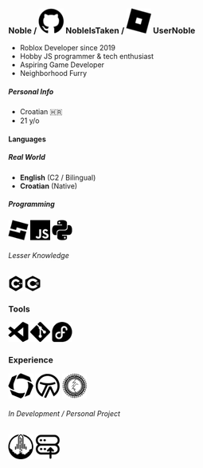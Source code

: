 ### Noble / <img src="./assets/github.svg" width=50 height=50></img> NobleIsTaken / <img src="./assets/rblx.svg" width=50 height=50></img> UserNoble

- Roblox Developer since 2019
- Hobby JS programmer & tech enthusiast
- Aspiring Game Developer
- Neighborhood Furry

##### *Personal Info*

- Croatian 🇭🇷
- 21 y/o

#### Languages
##### *Real World*
- **English** (C2 / Bilingual)
- **Croatian** (Native)

##### Programming
<img src="./assets/luau.svg" width=40 height=40></img> <img src="./assets/js.svg" width=40 height=40></img> <img src="./assets/py.svg" width=40 height=40></img>

###### *Lesser Knowledge*
<img src="./assets/cpp.svg" width=30 height=30></img> <img width=30 height=30 src="./assets/cs.svg"></img>

### Tools
<img src="./assets/vsc.svg" width=40 height=40></img> <img src="./assets/git.svg" width=40 height=40></img> <img src="./assets/fedora.svg" width=40 height=40></img>

### Experience
<a href="https://www.roblox.com/communities/7189408/Octa-Studios"><img src="./assets/os.svg" width=50 height=50 ></img></a> <a href="https://www.roblox.com/communities/15556721/Twin-Atlas"><img src="./assets/ta.svg" width=50 height=50></img></a> <a href="https://www.roblox.com/communities/5819563/Stone-Haven-County-Asylum"><img src="./assets/sh.svg" width=50 height=50 ></img></a>

###### *In Development / Personal Project*

<a href="https://www.roblox.com/communities/6360502/Supersonic-Industries"><img src="./assets/ssi.svg" width=50 height=50></img></a> <a href="https://nobles.network"><img src="./assets/srv.svg" width=50 height=50></img></a>